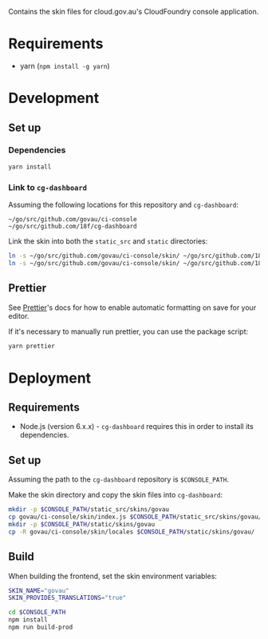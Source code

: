 Contains the skin files for cloud.gov.au's CloudFoundry console application.

# Requirements

- yarn (`npm install -g yarn`)

# Development

## Set up

### Dependencies

```sh
yarn install
```

### Link to `cg-dashboard`

Assuming the following locations for this repository and `cg-dashboard`:

```
~/go/src/github.com/govau/ci-console
~/go/src/github.com/18f/cg-dashboard
```

Link the skin into both the `static_src` and `static` directories:

```sh
ln -s ~/go/src/github.com/govau/ci-console/skin/ ~/go/src/github.com/18f/cg-dashboard/static_src/skins/govau
ln -s ~/go/src/github.com/govau/ci-console/skin/ ~/go/src/github.com/18f/cg-dashboard/static/skins/govau
```

## Prettier

See [Prettier](https://github.com/prettier/prettier)'s docs for how to enable automatic formatting on save for your editor.

If it's necessary to manually run prettier, you can use the package script:

```sh
yarn prettier
```

# Deployment

## Requirements

- Node.js (version 6.x.x) - `cg-dashboard` requires this in order to install its dependencies.

## Set up

Assuming the path to the `cg-dashboard` repository is `$CONSOLE_PATH`.

Make the skin directory and copy the skin files into `cg-dashboard`:

```sh
mkdir -p $CONSOLE_PATH/static_src/skins/govau
cp govau/ci-console/skin/index.js $CONSOLE_PATH/static_src/skins/govau/
mkdir -p $CONSOLE_PATH/static/skins/govau
cp -R govau/ci-console/skin/locales $CONSOLE_PATH/static/skins/govau/
```

## Build

When building the frontend, set the skin environment variables:

```sh
SKIN_NAME="govau"
SKIN_PROVIDES_TRANSLATIONS="true"

cd $CONSOLE_PATH
npm install
npm run build-prod
```
